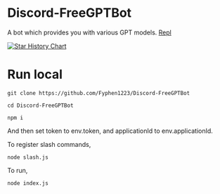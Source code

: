 # Discord-FreeGPTBot
A bot which provides you with various GPT models.
[Repl](https://replit.com/@SSFyphen/GPTsBot?v=1)

 <a href="https://star-history.com/#Fyphen1223/Discord-FreeGPTBot&Date">
   <picture>
     <source media="(prefers-color-scheme: dark)" srcset="https://api.star-history.com/svg?repos=Fyphen1223/Discord-FreeGPTBot&type=Date&theme=dark" />
     <source media="(prefers-color-scheme: light)" srcset="https://api.star-history.com/svg?repos=Fyphen1223/Discord-FreeGPTBot&type=Date" />
     <img alt="Star History Chart" src="https://api.star-history.com/svg?repos=Fyphen1223/Discord-FreeGPTBot&type=Date" />
   </picture> 
 </a>



# Run local
```
git clone https://github.com/Fyphen1223/Discord-FreeGPTBot
```

```
cd Discord-FreeGPTBot
```

```
npm i
```

And then set token to env.token, and applicationId to env.applicationId.

To register slash commands, 
```
node slash.js
```

To run, 
```
node index.js
```
